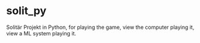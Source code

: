 # solit_py
Solitär Projekt in Python, for playing the game, view the computer playing it, view a ML system playing it.

